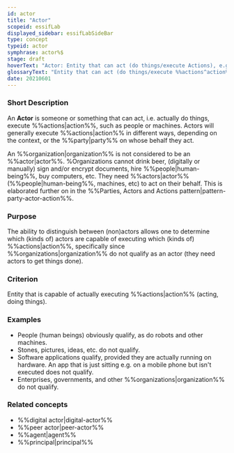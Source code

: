 ```yaml
---
id: actor
title: "Actor"
scopeid: essifLab
displayed_sidebar: essifLabSideBar
type: concept
typeid: actor
symphrase: actor%$
stage: draft
hoverText: "Actor: Entity that can act (do things/execute Actions), e.g. people, machines, but not Organizations."
glossaryText: "Entity that can act (do things/execute %%actions^action%%), e.g. people, machines, but not %%organizations^organization%%."
date: 20210601
---
```

### Short Description
An **Actor** is someone or something that can act, i.e. actually do things, execute %%actions|action%%, such as people or machines. Actors will generally execute %%actions|action%% in different ways, depending on the context, or the %%party|party%% on whose behalf they act.

An %%organization|organization%% is not considered to be an %%actor|actor%%. %Organizations cannot drink beer, (digitally or manually) sign and/or encrypt documents, hire %%people|human-being%%, buy computers, etc. They need %%actors|actor%% (%%people|human-being%%, machines, etc) to act on their behalf. This is elaborated further on in the %%Parties, Actors and Actions pattern|pattern-party-actor-action%%.

### Purpose
The ability to distinguish between (non)actors allows one to determine which (kinds of) actors are capable of executing which (kinds of) %%actions|action%%, specifically since %%organizations|organization%% do not qualify as an actor (they need actors to get things done).

### Criterion
Entity that is capable of actually executing %%actions|action%% (acting, doing things).

### Examples

- People (human beings) obviously qualify, as do robots and other machines.
- Stones, pictures, ideas, etc. do not qualify.
- Software applications qualify, provided they are actually running on hardware. An app that is just sitting e.g. on a mobile phone but isn't executed does not qualify.
- Enterprises, governments, and other %%organizations|organization%% do not qualify.

### Related concepts
- %%digital actor|digital-actor%%
- %%peer actor|peer-actor%%
- %%agent|agent%%
- %%principal|principal%%

